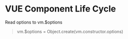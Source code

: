 # VUE Component Life Cycle

Read options to vm.$options

> vm.$options = Object.create(vm.constructor.options)
